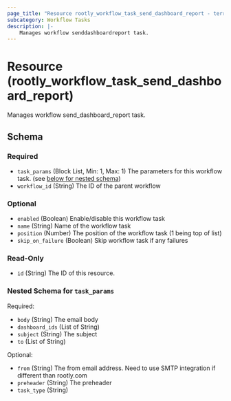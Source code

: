 ```yaml
---
page_title: "Resource rootly_workflow_task_send_dashboard_report - terraform-provider-rootly"
subcategory: Workflow Tasks
description: |-
    Manages workflow senddashboardreport task.
---
```


# Resource (rootly_workflow_task_send_dashboard_report)

Manages workflow send_dashboard_report task.



<!-- schema generated by tfplugindocs -->
## Schema

### Required

- `task_params` (Block List, Min: 1, Max: 1) The parameters for this workflow task. (see [below for nested schema](#nestedblock--task_params))
- `workflow_id` (String) The ID of the parent workflow

### Optional

- `enabled` (Boolean) Enable/disable this workflow task
- `name` (String) Name of the workflow task
- `position` (Number) The position of the workflow task (1 being top of list)
- `skip_on_failure` (Boolean) Skip workflow task if any failures

### Read-Only

- `id` (String) The ID of this resource.

<a id="nestedblock--task_params"></a>
### Nested Schema for `task_params`

Required:

- `body` (String) The email body
- `dashboard_ids` (List of String)
- `subject` (String) The subject
- `to` (List of String)

Optional:

- `from` (String) The from email address. Need to use SMTP integration if different than rootly.com
- `preheader` (String) The preheader
- `task_type` (String)
